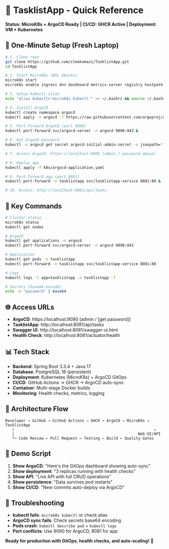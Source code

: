 # 🚀 TasklistApp - Quick Reference

**Status: MicroK8s + ArgoCD Ready | CI/CD: GHCR Active | Deployment: VM + Kubernetes**

## 🎯 One-Minute Setup (Fresh Laptop)

```bash
# 1. Clone repo
git clone https://github.com/slmakomazi/TasklistApp.git
cd TasklistApp

# 2. Start MicroK8s (WSL Ubuntu)
microk8s start
microk8s enable ingress dns dashboard metrics-server registry hostpath-storage

# 3. Setup kubectl alias
echo "alias kubectl='microk8s kubectl'" >> ~/.bashrc && source ~/.bashrc

# 4. Install ArgoCD
kubectl create namespace argocd
kubectl apply -n argocd -f https://raw.githubusercontent.com/argoproj/argo-cd/stable/manifests/install.yaml

# 5. Port-forward ArgoCD (port 9090)
kubectl port-forward svc/argocd-server -n argocd 9090:443 &

# 6. Get ArgoCD password
kubectl -n argocd get secret argocd-initial-admin-secret -o jsonpath="{.data.password}" | base64 -d

# 7. Access ArgoCD: https://localhost:9090 (admin / password above)

# 8. Deploy app
kubectl apply -f k8s/argocd-application.yaml

# 9. Port-forward app (port 8081)
kubectl port-forward -n tasklistapp svc/tasklistapp-service 8081:80 &

# 10. Access: http://localhost:8081/api/tasks
```

## 🔧 Key Commands

```bash
# Cluster status
microk8s status
kubectl get nodes

# ArgoCD
kubectl get applications -n argocd
kubectl port-forward svc/argocd-server -n argocd 9090:443

# Application
kubectl get pods -n tasklistapp
kubectl port-forward -n tasklistapp svc/tasklistapp-service 8081:80

# Logs
kubectl logs -l app=tasklistapp -n tasklistapp -f

# Secrets (base64 encode)
echo -n "password" | base64
```

## 🌐 Access URLs

- **ArgoCD**: https://localhost:9090 (admin / [get password])
- **TasklistApp**: http://localhost:8081/api/tasks
- **Swagger UI**: http://localhost:8081/swagger-ui.html
- **Health Check**: http://localhost:8081/actuator/health

## 📊 Tech Stack

- **Backend**: Spring Boot 3.3.4 + Java 17
- **Database**: PostgreSQL 16 (persistent)
- **Deployment**: Kubernetes (MicroK8s) + ArgoCD GitOps
- **CI/CD**: GitHub Actions → GHCR → ArgoCD auto-sync
- **Container**: Multi-stage Docker builds
- **Monitoring**: Health checks, metrics, logging

## 🎨 Architecture Flow

```
Developer → GitHub → GitHub Actions → GHCR → ArgoCD → MicroK8s → TasklistApp
   ↑                                                              ↓
   │                                                       Web UI/API
   └─ Code Review ← Pull Request ← Testing ← Build ← Quality Gates
```

## 🚀 Demo Script

1. **Show ArgoCD**: "Here's the GitOps dashboard showing auto-sync"
2. **Show deployment**: "3 replicas running with health checks"
3. **Show API**: "Live API with full CRUD operations"
4. **Show persistence**: "Data survives pod restarts"
5. **Show CI/CD**: "New commits auto-deploy via ArgoCD"

## 🔧 Troubleshooting

- **kubectl fails**: `microk8s kubectl` or check alias
- **ArgoCD sync fails**: Check secrets base64 encoding
- **Pods crash**: `kubectl describe pod` + `kubectl logs`
- **Port conflicts**: Use 9090 for ArgoCD, 8081 for app

**Ready for production with GitOps, health checks, and auto-scaling!** 🚀
